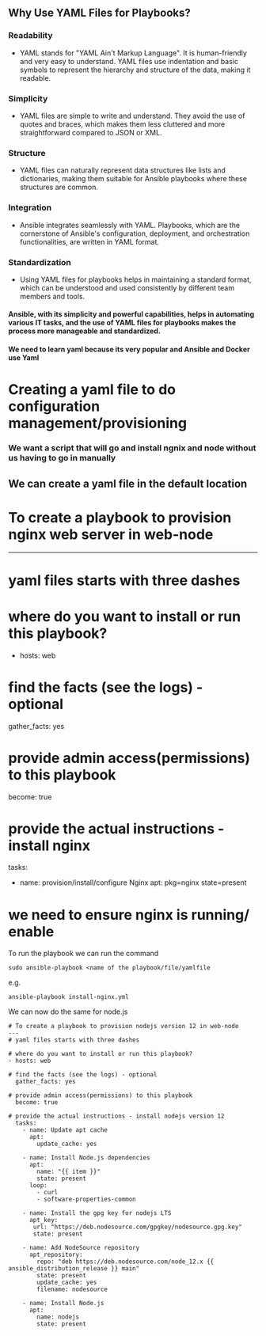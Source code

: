 ## Why Use YAML Files for Playbooks?

### Readability

- YAML stands for "YAML Ain't Markup Language". It is human-friendly and very easy to understand. YAML files use indentation and basic symbols to represent the hierarchy and structure of the data, making it readable.

### Simplicity

- YAML files are simple to write and understand. They avoid the use of quotes and braces, which makes them less cluttered and more straightforward compared to JSON or XML.

### Structure

- YAML files can naturally represent data structures like lists and dictionaries, making them suitable for Ansible playbooks where these structures are common.

### Integration

- Ansible integrates seamlessly with YAML. Playbooks, which are the cornerstone of Ansible's configuration, deployment, and orchestration functionalities, are written in YAML format.

### Standardization

- Using YAML files for playbooks helps in maintaining a standard format, which can be understood and used consistently by different team members and tools.


#### Ansible, with its simplicity and powerful capabilities, helps in automating various IT tasks, and the use of YAML files for playbooks makes the process more manageable and standardized.



#### We need to learn yaml because its very popular and Ansible and Docker use Yaml

# Creating a yaml file to do configuration management/provisioning

### We want a script that will go and install ngnix and node without us having to go in manually
## We can create a yaml file in the default location
# To create a playbook to provision nginx web server in web-node
---
# yaml files starts with three dashes

# where do you want to install or run this playbook?
- hosts: web

# find the facts (see the logs) - optional
  gather_facts: yes

# provide admin access(permissions) to this playbook
  become: true

# provide the actual instructions - install nginx
  tasks:
  - name: provision/install/configure Nginx
    apt: pkg=nginx state=present
# we need to ensure nginx is running/ enable

To run the playbook we can run the command
```
sudo ansible-playbook <name of the playbook/file/yamlfile
```
e.g. 
```
ansible-playbook install-nginx.yml
```
We can now do the same for node.js
```
# To create a playbook to provision nodejs version 12 in web-node
---
# yaml files starts with three dashes

# where do you want to install or run this playbook?
- hosts: web

# find the facts (see the logs) - optional
  gather_facts: yes

# provide admin access(permissions) to this playbook
  become: true

# provide the actual instructions - install nodejs version 12
  tasks:
    - name: Update apt cache
      apt:
        update_cache: yes

    - name: Install Node.js dependencies
      apt:
        name: "{{ item }}"
        state: present
      loop:
        - curl
        - software-properties-common

    - name: Install the gpg key for nodejs LTS
      apt_key:
       url: "https://deb.nodesource.com/gpgkey/nodesource.gpg.key"
       state: present

    - name: Add NodeSource repository
      apt_repository:
        repo: "deb https://deb.nodesource.com/node_12.x {{ ansible_distribution_release }} main"
        state: present
        update_cache: yes
        filename: nodesource

    - name: Install Node.js
      apt:
        name: nodejs
        state: present

```
